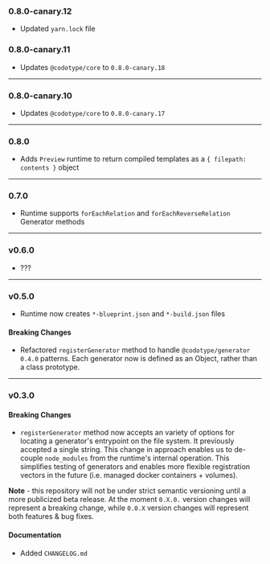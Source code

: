 ### 0.8.0-canary.12

-   Updated `yarn.lock` file

### 0.8.0-canary.11

-   Updates `@codotype/core` to `0.8.0-canary.18`

---

### 0.8.0-canary.10

-   Updates `@codotype/core` to `0.8.0-canary.17`

---

### 0.8.0

-   Adds `Preview` runtime to return compiled templates as a `{ filepath: contents }` object

---

### 0.7.0

-   Runtime supports `forEachRelation` and `forEachReverseRelation` Generator methods

---

### v0.6.0

-   ???

---

### v0.5.0

-   Runtime now creates `*-blueprint.json` and `*-build.json` files

#### Breaking Changes

-   Refactored `registerGenerator` method to handle `@codotype/generator` `0.4.0` patterns. Each generator now is defined as an Object, rather than a class prototype.

---

### v0.3.0

#### Breaking Changes

-   `registerGenerator` method now accepts an variety of options for locating a generator's entrypoint on the file system. It previously accepted a single string. This change in approach enables us to de-couple `node_modules` from the runtime's internal operation. This simplifies testing of generators and enables more flexible registration vectors in the future (i.e. managed docker containers + volumes).

**Note** - this repository will not be under strict semantic versioning until a more publicized beta release. At the moment `0.X.0.` version changes will represent a breaking change, while `0.0.X` version changes will represent both features & bug fixes.

#### Documentation

-   Added `CHANGELOG.md`
